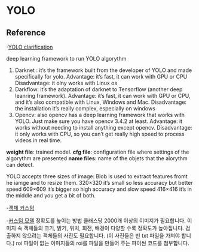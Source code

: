 # YOLO

## Reference

-[YOLO clarification](https://pysource.com/2019/06/27/yolo-object-detection-using-opencv-with-python/)

deep learning framework to run YOLO algorythm

1. Darknet : it’s the framework built from the developer of YOLO and made specifically for yolo.
   Advantage: it’s fast, it can work with GPU or CPU
   Disadvantage: it olny works with Linux os
2. Darkflow: it’s the adaptation of darknet to Tensorflow (another deep leanring framework).
   Advantage: it’s fast, it can work with GPU or CPU, and it’s also compatible with Linux, Windows and Mac.
   Disadvantage: the installation it’s really complex, especially on windows
3. Opencv: also opencv has a deep learning framework that works with YOLO. Just make sure you have opencv 3.4.2 at least.
   Advantage: it works without needing to install anything except opencv.
   Disadvantage: it only works with CPU, so you can’t get really high speed to process videos in real time.

<b>weight file</b>: trained model.
<b>cfg file</b>: configuration file where settings of the algorythm are presented
<b>name files</b>: name of the objets that the alorythm can detect.

YOLO accepts three sizes of image:
Blob is used to extract features fromt he iamge and to resize them.
320×320 it’s small so less accuracy but better speed
609×609 it’s bigger so high accuracy and slow speed
416×416 it’s in the middle and you get a bit of both.

-[객체 커스텀](https://velog.io/@kjyggg/Few-Shot-Object-Detection)

-[커스텀 모델](https://blog.mutti.kr/m/160)
정확도를 높이는 방법
클래스당 2000개 이상의 이미지가 필요합니다.
이미지 속 객체들의 크기, 밝기, 위치, 회전, 배경이 다양할 수록 정확도가 높아집니다.
검출하지 않으려는 객체들의 사진도 필요합니다. (이 사진들은 빈 txt 파일을 가져야 합니다.)
roi 파일이 없는 이미지들의 roi를 파일을 만들어 주는 파이썬 코드를 첨부합니다.
